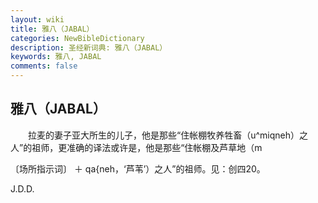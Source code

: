 ```yaml
---
layout: wiki
title: 雅八（JABAL）
categories: NewBibleDictionary
description: 圣经新词典: 雅八（JABAL）
keywords: 雅八, JABAL
comments: false
---
```


## 雅八（JABAL）

　　拉麦的妻子亚大所生的儿子，他是那些“住帐棚牧养牲畜（u^miqneh）之人”的祖师，更准确的译法或许是，他是那些“住帐棚及芦草地（m

〔场所指示词〕 ＋ qa{neh，‘芦苇’）之人”的祖师。见：创四20。

J.D.D.








